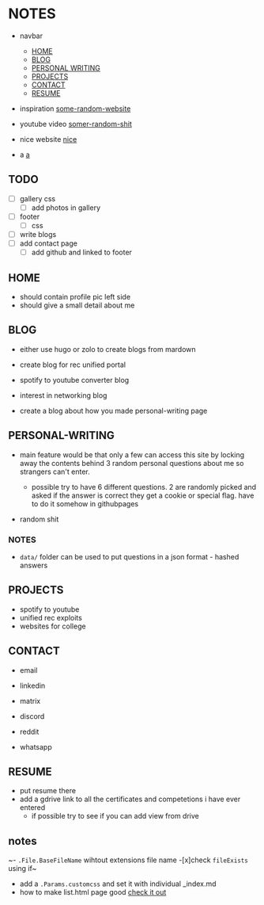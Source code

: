 # NOTES

- navbar

  - [HOME](#home)
  - [BLOG](#blog)
  - [PERSONAL WRITING](#personal-writing)
  - [PROJECTS](#projects)
  - [CONTACT](#contact)
  - [RESUME](#resume)

- inspiration [some-random-website](https://hugo-blog-theme.netlify.app/)
- youtube video [somer-random-shit](https://www.youtube.com/watch?v=dLDn_k8GmaU)
- nice website [nice](https://lynnandtonic.com/)
- a [a](https://youtu.be/Xb8i7ytooIM)

## TODO

- [ ] gallery css
  - [ ] add photos in gallery
- [ ] footer
  - [ ] css
- [ ] write blogs
- [ ] add contact page
  - [ ] add github and linked to footer

## HOME

- should contain profile pic left side
- should give a small detail about me

## BLOG

- either use hugo or zolo to create blogs from mardown

- create blog for rec unified portal
- spotify to youtube converter blog
- interest in networking blog

- create a blog about how you made personal-writing page

## PERSONAL-WRITING

- main feature would be that only a few can access this site
  by locking away the contents behind 3 random personal questions about me
  so strangers can't enter.

  - possible try to have 6 different questions. 2 are randomly picked and asked
    if the answer is correct they get a cookie
    or special flag. have to do it somehow in githubpages

- random shit

### NOTES

- `data/` folder can be used to put questions in a json format - hashed answers

## PROJECTS

- spotify to youtube
- unified rec exploits
- websites for college

## CONTACT

- email
- linkedin

- matrix

- discord
- reddit
- whatsapp

## RESUME

- put resume there
- add a gdrive link to all the certificates and competetions i have ever entered
  - if possible try to see if you can add view from drive

## notes

~- `.File.BaseFileName` wihtout extensions file name -[x]check `fileExists` using if~

- add a `.Params.customcss` and set it with individual \_index.md
- how to make list.html page good [check it out](https://github.com/adityatelange/hugo-PaperMod/blob/54a3c6073518005182f3c3250ddb7e8c0cacd7ad/layouts/_default/list.html)
